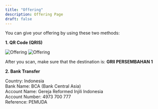```yaml
---
title: "Offering"
description: Offering Page
draft: false
---
```


You can give your offering by using these two methods:

**1. QR Code (QRIS)**

<img class="offering" src="/qr-persembahan.png" alt="Offering">
<img class="offeringDark hidden" src="/qr-persembahan-dark.png" alt="Offering">

<br>

After you scan, make sure that the destination is: **GRII PERSEMBAHAN 1**

**2. Bank Transfer**

Country: Indonesia\
Bank Name: BCA (Bank Central Asia)\
Account Name: Gereja Reformed Injili Indonesia\
Account Number: 4973 700 777\
Reference: PEMUDA
